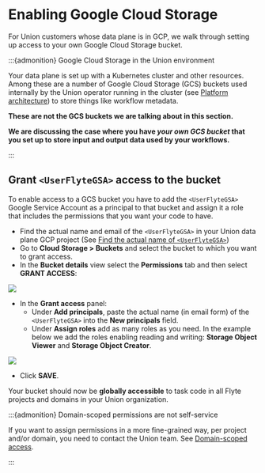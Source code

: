# Enabling Google Cloud Storage

For Union customers whose data plane is in GCP, we walk through setting up access to your own Google Cloud Storage bucket.

:::{admonition} Google Cloud Storage in the Union environment

Your data plane is set up with a Kubernetes cluster and other resources.
Among these are a number of Google Cloud Storage (GCS) buckets used internally by the Union operator running in the cluster (see [Platform architecture](/platform-architecture)) to store things like workflow metadata.

**These are not the GCS buckets we are talking about in this section.**

**We are discussing the case where you have **_**your own GCS bucket**_** that you set up to store input and output data used by your workflows.**

:::

## Grant `<UserFlyteGSA>` access to the bucket

To enable access to a GCS bucket you have to add the `<UserFlyteGSA>` Google Service Account as a principal to that bucket and assign it a role that includes the permissions that you want your code to have.

* Find the actual name and email of the `<UserFlyteGSA>` in your Union data plane GCP project (See [Find the actual name of `<UserFlyteGSA>`](index.md#find-the-actual-name-of-userflytegsa))
* Go to **Cloud Storage > Buckets** and select the bucket to which you want to grant access.
* In the **Bucket details** view select the **Permissions** tab and then select **GRANT ACCESS**:

![](/_static/images/bucket-details.png)

* In the **Grant access** panel:
  * Under **Add principals**, paste the actual name (in email form) of the `<UserFlyteGSA>` into the **New principals** field.
  * Under **Assign roles** add as many roles as you need.
  In the example below we add the roles enabling reading and writing: **Storage Object Viewer** and **Storage Object Creator**.

![](/_static/images/grant-access-to-bucket.png)

* Click **SAVE**.

Your bucket should now be **globally accessible** to task code in all Flyte projects and domains in your Union organization.

:::{admonition} Domain-scoped permissions are not self-service

If you want to assign permissions in a more fine-grained way, per project and/or domain, you need to contact the Union team.
See [Domain-scoped access](index.md#domain-scoped-access).

:::
